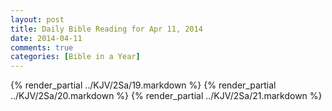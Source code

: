 ```yaml
---
layout: post
title: Daily Bible Reading for Apr 11, 2014
date: 2014-04-11
comments: true
categories: [Bible in a Year]
---
```

{% render_partial ../KJV/2Sa/19.markdown %}
{% render_partial ../KJV/2Sa/20.markdown %}
{% render_partial ../KJV/2Sa/21.markdown %}
